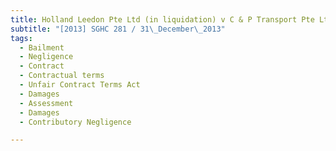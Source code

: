 ```yaml
---
title: Holland Leedon Pte Ltd (in liquidation) v C & P Transport Pte Ltd
subtitle: "[2013] SGHC 281 / 31\_December\_2013"
tags:
  - Bailment
  - Negligence
  - Contract
  - Contractual terms
  - Unfair Contract Terms Act
  - Damages
  - Assessment
  - Damages
  - Contributory Negligence

---
```


